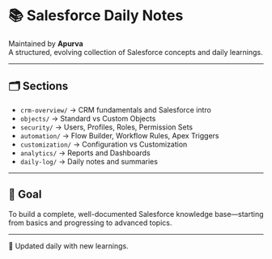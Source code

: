 # 📚 Salesforce Daily Notes

Maintained by **Apurva**  
A structured, evolving collection of Salesforce concepts and daily learnings.

---

## 🗂️ Sections

- `crm-overview/` → CRM fundamentals and Salesforce intro
- `objects/` → Standard vs Custom Objects
- `security/` → Users, Profiles, Roles, Permission Sets
- `automation/` → Flow Builder, Workflow Rules, Apex Triggers
- `customization/` → Configuration vs Customization
- `analytics/` → Reports and Dashboards
- `daily-log/` → Daily notes and summaries

---

## 🧠 Goal

To build a complete, well-documented Salesforce knowledge base—starting from basics and progressing to advanced topics.

---

📌 Updated daily with new learnings.
